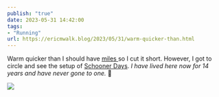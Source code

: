 ```yaml
---
publish: "true"
date: 2023-05-31 14:42:00
tags:
- "Running"
url: https://ericmwalk.blog/2023/05/31/warm-quicker-than.html
---
```

Warm quicker than I should have [miles ](https://strava.com/activities/9176596624)so I cut it short. However, I got to circle and see the setup of [Schooner Days](https://www.epschoonerdays.com/). *I have lived here now for 14 years and have never gone to one.* 🤨

![](https://ericmwalk.blog/uploads/2023/cd4bdf0d22.jpg)